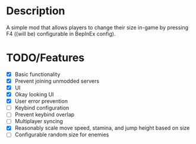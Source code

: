 # Description

A simple mod that allows players to change their size in-game by pressing F4 ((will be) configurable in BepInEx config).

# TODO/Features

- [x] Basic functionality
- [x] Prevent joining unmodded servers
- [x] UI
- [x] Okay looking UI
- [x] User error prevention
- [ ] Keybind configuration
- [ ] Prevent keybind overlap
- [ ] Multiplayer syncing
- [x] Reasonably scale move speed, stamina, and jump height based on size
- [ ] Configurable random size for enemies
